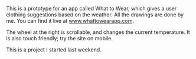 This is a prototype for an app called What to Wear, which gives a user clothing suggestions based on the weather. All
the drawings are done by me. You can find it live at www.whattowearapp.com.

The wheel at the right is scrollable, and changes the current temperature. It is also touch friendly; try the site on
mobile.

This is a project I started last weekend.